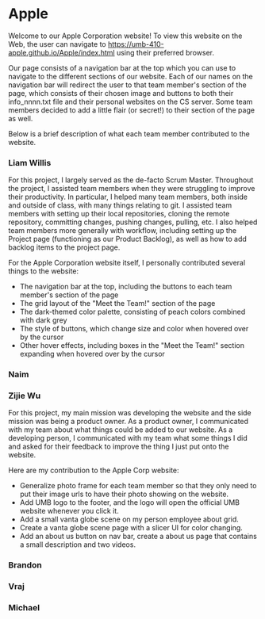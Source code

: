 # Apple

Welcome to our Apple Corporation website! To view this website on the Web, the user can navigate to https://umb-410-apple.github.io/Apple/index.html using their preferred browser. 

Our page consists of a navigation bar at the top which you can use to navigate to the different sections of our website. Each of our names on the navigation bar will redirect the user to that team member's section of the page, which consists of their chosen image and buttons to both their info_nnnn.txt file and their personal websites on the CS server. Some team members decided to add a little flair (or secret!) to their section of the page as well. 

Below is a brief description of what each team member contributed to the website.

### Liam Willis

For this project, I largely served as the de-facto Scrum Master. Throughout the project, I assisted team members when they were struggling to improve their productivity. In particular, I helped many team members, both inside and outside of class, with many things relating to git. I assisted team members with setting up their local repositories, cloning the remote repository, committing changes, pushing changes, pulling, etc. I also helped team members more generally with workflow, including setting up the Project page (functioning as our Product Backlog), as well as how to add backlog items to the project page.

For the Apple Corporation website itself, I personally contributed several things to the website:
- The navigation bar at the top, including the buttons to each team member's section of the page
- The grid layout of the "Meet the Team!" section of the page
- The dark-themed color palette, consisting of peach colors combined with dark grey
- The style of buttons, which change size and color when hovered over by the cursor
- Other hover effects, including boxes in the "Meet the Team!" section expanding when hovered over by the cursor

### Naim

### Zijie Wu

For this project, my main mission was developing the website and the side mission was being a product owner. As a product owner, I communicated with my team about what things could be added to our website. As a developing person, I communicated with my team what some things I did and asked
for their feedback to improve the thing I just put onto the website. 

Here are my contribution to the Apple Corp website:
- Generalize photo frame for each team member so that they only need to put their image urls to have their photo showing on the website.
- Add UMB logo to the footer, and the logo will open the official UMB website whenever you click it.
- Add a small vanta globe scene on my person employee about grid.
- Create a vanta globe scene page with a slicer UI for color changing.
- Add an about us button on nav bar, create a about us page that contains a small description and two videos.

### Brandon

### Vraj

### Michael